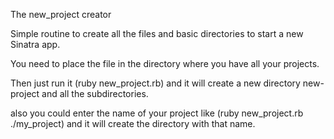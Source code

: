 The new_project creator

Simple routine to create all the files and basic directories to start
a new Sinatra app.

You need to place the file in the directory where you have all your
projects.

Then just run it (ruby new_project.rb) and it will create a new directory
new-project and all the subdirectories.

also you could enter the name of your project like (ruby new_project.rb ./my_project)
and it will create the directory with that name.
